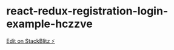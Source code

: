 # react-redux-registration-login-example-hczzve

[Edit on StackBlitz ⚡️](https://stackblitz.com/edit/react-redux-registration-login-example-hczzve)